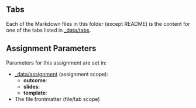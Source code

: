 ## Tabs

Each of the Markdown files in this folder (except README) is the content for one of the tabs listed in [_data/tabs](_data/tabs.yml).

## Assignment Parameters

Parameters for this assignment are set in:

* [_data/assignment](_data/assignment.yml) (assignment scope):
  - **outcome**:
  - **slides**:
  - **template**:
* The file frontmatter (file/tab scope)
